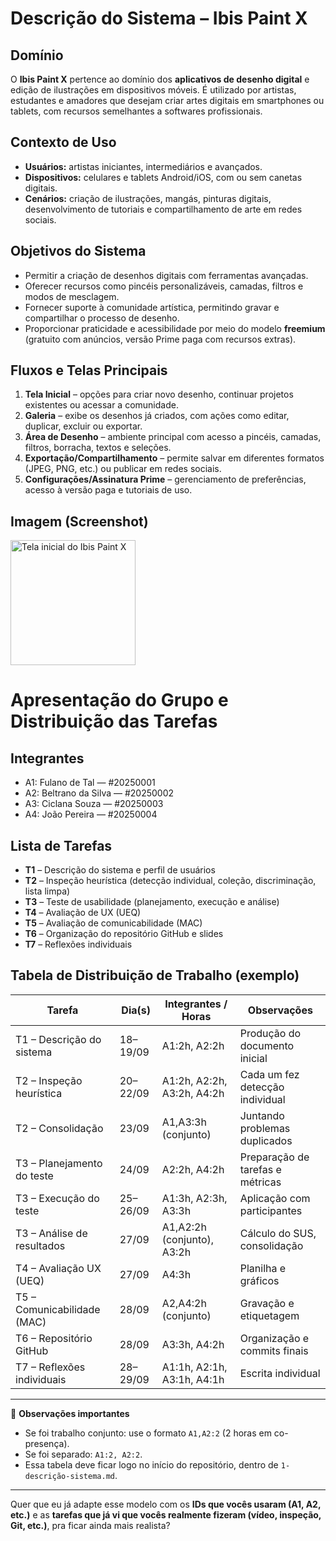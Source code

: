 # Descrição do Sistema – Ibis Paint X

## Domínio
O **Ibis Paint X** pertence ao domínio dos **aplicativos de desenho digital** e edição de ilustrações em dispositivos móveis. É utilizado por artistas, estudantes e amadores que desejam criar artes digitais em smartphones ou tablets, com recursos semelhantes a softwares profissionais.

## Contexto de Uso
- **Usuários:** artistas iniciantes, intermediários e avançados.  
- **Dispositivos:** celulares e tablets Android/iOS, com ou sem canetas digitais.  
- **Cenários:** criação de ilustrações, mangás, pinturas digitais, desenvolvimento de tutoriais e compartilhamento de arte em redes sociais.  

## Objetivos do Sistema
- Permitir a criação de desenhos digitais com ferramentas avançadas.  
- Oferecer recursos como pincéis personalizáveis, camadas, filtros e modos de mesclagem.  
- Fornecer suporte à comunidade artística, permitindo gravar e compartilhar o processo de desenho.  
- Proporcionar praticidade e acessibilidade por meio do modelo **freemium** (gratuito com anúncios, versão Prime paga com recursos extras).  

## Fluxos e Telas Principais
1. **Tela Inicial** – opções para criar novo desenho, continuar projetos existentes ou acessar a comunidade.  
2. **Galeria** – exibe os desenhos já criados, com ações como editar, duplicar, excluir ou exportar.  
3. **Área de Desenho** – ambiente principal com acesso a pincéis, camadas, filtros, borracha, textos e seleções.  
4. **Exportação/Compartilhamento** – permite salvar em diferentes formatos (JPEG, PNG, etc.) ou publicar em redes sociais.  
5. **Configurações/Assinatura Prime** – gerenciamento de preferências, acesso à versão paga e tutoriais de uso.  

## Imagem (Screenshot)

<img src="https://github.com/user-attachments/assets/d350faf2-ec02-4f60-84f4-180178d829e3" alt="Tela inicial do Ibis Paint X" width="200"/>

# Apresentação do Grupo e Distribuição das Tarefas

## Integrantes
- A1: Fulano de Tal — #20250001  
- A2: Beltrano da Silva — #20250002  
- A3: Ciclana Souza — #20250003  
- A4: João Pereira — #20250004  

## Lista de Tarefas
- **T1** – Descrição do sistema e perfil de usuários  
- **T2** – Inspeção heurística (detecção individual, coleção, discriminação, lista limpa)  
- **T3** – Teste de usabilidade (planejamento, execução e análise)  
- **T4** – Avaliação de UX (UEQ)  
- **T5** – Avaliação de comunicabilidade (MAC)  
- **T6** – Organização do repositório GitHub e slides  
- **T7** – Reflexões individuais  

## Tabela de Distribuição de Trabalho (exemplo)

| Tarefa | Dia(s) | Integrantes / Horas | Observações |
|--------|--------|----------------------|-------------|
| T1 – Descrição do sistema | 18–19/09 | A1:2h, A2:2h | Produção do documento inicial |
| T2 – Inspeção heurística | 20–22/09 | A1:2h, A2:2h, A3:2h, A4:2h | Cada um fez detecção individual |
| T2 – Consolidação | 23/09 | A1,A3:3h (conjunto) | Juntando problemas duplicados |
| T3 – Planejamento do teste | 24/09 | A2:2h, A4:2h | Preparação de tarefas e métricas |
| T3 – Execução do teste | 25–26/09 | A1:3h, A2:3h, A3:3h | Aplicação com participantes |
| T3 – Análise de resultados | 27/09 | A1,A2:2h (conjunto), A3:2h | Cálculo do SUS, consolidação |
| T4 – Avaliação UX (UEQ) | 27/09 | A4:3h | Planilha e gráficos |
| T5 – Comunicabilidade (MAC) | 28/09 | A2,A4:2h (conjunto) | Gravação e etiquetagem |
| T6 – Repositório GitHub | 28/09 | A3:3h, A4:2h | Organização e commits finais |
| T7 – Reflexões individuais | 28–29/09 | A1:1h, A2:1h, A3:1h, A4:1h | Escrita individual |

---

📌 **Observações importantes**  
- Se foi trabalho conjunto: use o formato `A1,A2:2` (2 horas em co-presença).  
- Se foi separado: `A1:2, A2:2`.  
- Essa tabela deve ficar logo no início do repositório, dentro de `1-descrição-sistema.md`.  

---

Quer que eu já adapte esse modelo com os **IDs que vocês usaram (A1, A2, etc.)** e as **tarefas que já vi que vocês realmente fizeram (vídeo, inspeção, Git, etc.)**, pra ficar ainda mais realista?






